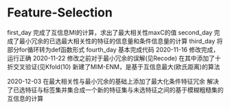# Feature-Selection
first_day
完成了互信息MI的计算，求出了最大相关性maxC的值
second_day
完成了最小冗余的已选最大相关性的特征的信息量和条件信息量的计算
third_day
将部分for循环转为def函数形式
fourth_day
基本完成代码
2020-11-16
修改完成，运行正确
2020-11-22
修改之前对于最小冗余的误解(见Recode)
在其中添加了十折交叉验证(见Kfold(10)
新建了MIM-ENM，是基于互信息最大(欧氏距离)的算法

2020-12-03
在最大相关性与最小冗余的基础上添加了最大化条件特征冗余
解决了已选特征与标签集并集合成一个新的特征集与未选特征之间的基于模糊粗糙集的互信息的计算

